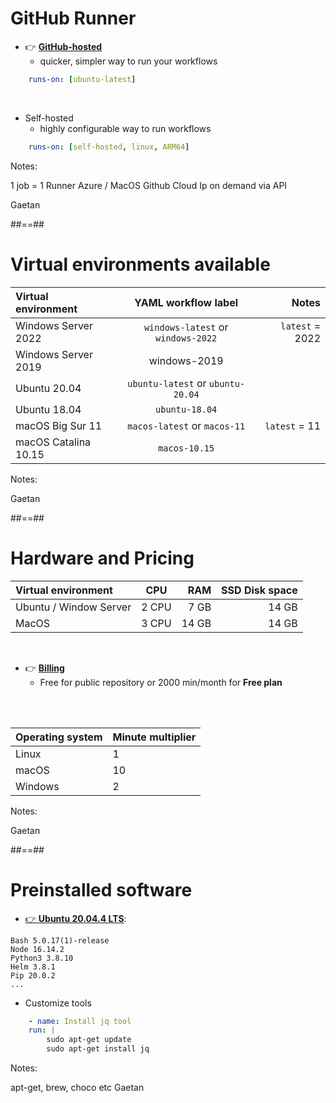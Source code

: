 <!-- .slide: class="with-code" -->
# GitHub Runner

* 👉 [**GitHub-hosted**](https://docs.github.com/en/actions/using-github-hosted-runners/about-github-hosted-runners)
  * quicker, simpler way to run your workflows

```yaml
    runs-on: [ubuntu-latest]
```
<!-- .element: class="big-code" -->

<br/>

* Self-hosted
  * highly configurable way to run workflows

```yaml
    runs-on: [self-hosted, linux, ARM64]
```
<!-- .element: class="big-code" -->

Notes:

1 job = 1 Runner
Azure / MacOS Github Cloud
Ip on demand via API

Gaetan

##==##
<!-- .slide: -->
# Virtual environments available

| Virtual environment  |        YAML workflow label         |           Notes |
| :------------------- | :--------------------------------: | --------------: |
| Windows Server 2022  | `windows-latest` or `windows-2022` | `latest` = 2022 |
| Windows Server 2019  |            windows-2019            |                 |
| Ubuntu 20.04         | `ubuntu-latest` or `ubuntu-20.04`  |                 |
| Ubuntu 18.04         |           `ubuntu-18.04`           |                 |
| macOS Big Sur 11     |    `macos-latest` or `macos-11`    |   `latest` = 11 |
| macOS Catalina 10.15 |           `macos-10.15`            |                 |

Notes:

Gaetan

##==##
<!-- .slide: -->
# Hardware and Pricing

| Virtual environment    |  CPU  |   RAM | SSD Disk space |
| :--------------------- | :---: | ----: | -------------: |
| Ubuntu / Window Server | 2 CPU |  7 GB |          14 GB |
| MacOS                  | 3 CPU | 14 GB |          14 GB |


<br/>

* 👉 [**Billing**](https://docs.github.com/en/billing/managing-billing-for-github-actions/about-billing-for-github-actions)
  * Free for public repository or 2000 min/month for **Free plan**

<br/>
<br/>

| Operating system | Minute multiplier |
| :--------------- | :---------------- |
| Linux            | 1                 |
| macOS            | 10                |
| Windows          | 2                 |

Notes:

Gaetan

##==##
<!-- .slide: class="with-code" -->

# Preinstalled software

* [👉 **Ubuntu 20.04.4 LTS**](https://github.com/actions/virtual-environments/blob/main/images/linux/Ubuntu2004-Readme.md): 

```
Bash 5.0.17(1)-release
Node 16.14.2
Python3 3.8.10
Helm 3.8.1
Pip 20.0.2
... 
```

* Customize tools

```yaml
    - name: Install jq tool
    run: |
        sudo apt-get update
        sudo apt-get install jq
```

Notes:

apt-get, brew, choco etc
Gaetan
